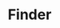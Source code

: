 ---
# This file is a template to document a new frontend template within the GOV.UK Publishing Design Guide website.
layout: frontend-template-documentation
sectionKey: Frontend templates

# Step 1: Duplicate and rename this file to the proposed frontend template you want to include in the Publishing Design Guide website.
# When duplicating and renaming this file use lowercase and replace any spaces with a dash (ie. -)

# Step 2: Set "eleventyExcludeFromCollections" to "false". This will ensure that the code snippet is commented out and a page will be display withinin the Publishing Design Guide.
eleventyExcludeFromCollections: false

# Step 3: Establish the relationship of this frontend template.
# The relationship between frontend templates will be demonstrated visually via levels on the left-hand navigation menu. For instance, "GitHub smart answers" is only revealed when the end-user selects "Smart answer" since "GitHub smart answers" a child template to the "Smart answer" frontend template.
eleventyNavigation:
  # If this frontend template is not associated with or a child to another frontend template, set the field below ("parent") to "Frontend templates"
  parent: Frontend templates

# Step 4: Input data points according to fields below to the best of your ability. Any fields without any data points will not be displayed on the website.

# Name of the frontend tempalte
# This is the name of the frontend template (ex. Homepage). It is required to display the title on the page, in the meta data, and in the left-hand navigation menu of the frontend templates page.
title: Finder

# Description of the frontend template
# This briefly describes what the frontend template is. It is required to display the description on the page, and in the <head> meta description.
description: 'A Finder is a scoped search on a single dataset with filters to modify the results.'

# Embedding the figma file of the frontend template
# This will display a Figma embed on the page.
# To add a Figma embed, copy only the URL within the embed snippet.
figmaLink: #Delete this comment before entering the Figma embed URL of the Figma representaiton of this frontend template.

# How the frontend template works
# Briefly descibe how this frontend template works. For instance, listing out what end-user can do on a page that uses this frontend template, as well as it's relation to other pages and its associated frontend templates on GOV.UK.
# You MUST wrap this in single quotation marks (ie. ' '), since markdown can be used to enter this information. To create a heading, use three hashes (ie. ###).
howItWorks:
  '### What is a finder

  Depending on context, “finder” can mean:

  - The “finder pattern”
  
  - The “finder technology”, ie. a product used to generate finders using content-store and finder-frontend)
  
  - A specific finder including the content it exposes is sometimes called a “finder” by editors

  ### What does a finder do?

  Finders allow users to easily browse a comprehensive library of similarly formatted specialist documents relating to a particular topic.


  Finders help users find a specific document, or set of documents, within a topic.


  Finders also help users who need to know when a document is published or updated relating to a specific topic or subtopic.'

# Live examples of webpages that use this frontend template
# List out all the pages on GOV.UK that use this frontend template, by providing: (1) the title of the page, (2) the URL of the page, and (3) indicate whether the page is in Welsh in order for assistive technology to read out the page title correctly.
examples:
  # To add additional examples duplicate the the fields below (adhering to the formating) but increase the count by one integer.
  0:
    # Both title and link are REQUIRED in order for this information to render on the page.
    title: 'Case studies: Real-life examples of government activity'
    link: https://www.gov.uk/government/case-studies
    welsh:
      # Options on whether the webpage using this frontend template is in Welsh:
        # true = The webpage is in Welsh
        # false = The webpage is not in Welsh, but rather in English
      false
  1:
    # Both title and link are REQUIRED in order for this information to render on the page.
    title: 'Departments, agencies and public bodies'
    link: https://www.gov.uk/government/organisations
    welsh:
      # Options on whether the webpage using this frontend template is in Welsh:
        # true = The webpage is in Welsh
        # false = The webpage is not in Welsh, but rather in English
      false
  2:
    # Both title and link are REQUIRED in order for this information to render on the page.
    title: 'Groups'
    link: https://www.gov.uk/government/groups
    welsh:
      # Options on whether the webpage using this frontend template is in Welsh:
        # true = The webpage is in Welsh
        # false = The webpage is not in Welsh, but rather in English
      false
  3:
    # Both title and link are REQUIRED in order for this information to render on the page.
    title: 'Contact HM Revenue & Customs'
    link: https://www.gov.uk/government/organisations/hm-revenue-customs/contact
    welsh:
      # Options on whether the webpage using this frontend template is in Welsh:
        # true = The webpage is in Welsh
        # false = The webpage is not in Welsh, but rather in English
      false
  4:
    # Both title and link are REQUIRED in order for this information to render on the page.
    title: 'All ministers and senior officials on GOV.UK'
    link: https://www.gov.uk/government/people
    welsh:
      # Options on whether the webpage using this frontend template is in Welsh:
        # true = The webpage is in Welsh
        # false = The webpage is not in Welsh, but rather in English
      false
  5:
    # Both title and link are REQUIRED in order for this information to render on the page.
    title: 'Search'
    link: https://www.gov.uk/search/all
    welsh:
      # Options on whether the webpage using this frontend template is in Welsh:
        # true = The webpage is in Welsh
        # false = The webpage is not in Welsh, but rather in English
      false
  6:
    # Both title and link are REQUIRED in order for this information to render on the page.
    title: 'AAIB: Air Accidents Investigation Branch reports'
    link: https://www.gov.uk/aaib-reports
    welsh:
      # Options on whether the webpage using this frontend template is in Welsh:
        # true = The webpage is in Welsh
        # false = The webpage is not in Welsh, but rather in English
      false
  7:
    # Both title and link are REQUIRED in order for this information to render on the page.
    title: 'Statistical data sets'
    link: https://www.gov.uk/government/statistical-data-sets
    welsh:
      # Options on whether the webpage using this frontend template is in Welsh:
        # true = The webpage is in Welsh
        # false = The webpage is not in Welsh, but rather in English
      false
  8:
    # Both title and link are REQUIRED in order for this information to render on the page.
    title: 'Guidance and regulation'
    link: https://www.gov.uk/search/guidance-and-regulation
    welsh:
      # Options on whether the webpage using this frontend template is in Welsh:
        # true = The webpage is in Welsh
        # false = The webpage is not in Welsh, but rather in English
      false
  9:
    # Both title and link are REQUIRED in order for this information to render on the page.
    title: 'Topical Events'
    link: https://www.gov.uk/government/topical-events
    welsh:
      # Options on whether the webpage using this frontend template is in Welsh:
        # true = The webpage is in Welsh
        # false = The webpage is not in Welsh, but rather in English
      false
  10:
    # Both title and link are REQUIRED in order for this information to render on the page.
    title: 'Worldwide organisations'
    link: https://www.gov.uk/world/organisations
    welsh:
      # Options on whether the webpage using this frontend template is in Welsh:
        # true = The webpage is in Welsh
        # false = The webpage is not in Welsh, but rather in English
      false
    
# The Content Data (Production) URL this frontend template
# Filter the document type in content data and copy the URL in your browser's address bar.
contentDataLink: https://content-data.publishing.service.gov.uk/content?submitted=true&date_range=past-30-days&search_term=&document_type=finder&organisation_id=all

# How is this frontend template built
# This will display all the underlying technologies that make-up this template.
contentSchema:
  # The GOV.UK [browser extension](https://github.com/alphagov/govuk-browser-extension) can help indentify the content schema for this frontend template.
  title: #Delete this comment before entering the name of the content schema.
  link: #Delete this comment before entering the developer docs URL of this content schema.

contentType:
  # The GOV.UK [browser extension](https://github.com/alphagov/govuk-browser-extension) can help indentify the content type (also known as document type) for this frontend template.
  title: #Delete this comment before entering the name of the content type (also known as document type).
  link: #Delete this comment before entering the developer docs URL of this content type/document type.

publishingApp:
  # The GOV.UK [browser extension](https://github.com/alphagov/govuk-browser-extension) can help indentify the publishing app associated with adding content to this frontend template.
  # Publishing app options:
    # collections publisher
    # contacts admin
    # content publisher
    # content tagger
    # local links manager
    # mainstream publisher
    # manuals publisher
    # maslow
    # service manual publisher
    # short url manager
    # special route publisher
    # specialist publisher
    # travel advice publisher
    # whitehall
  #Delete this comment before entering the name of the publishing app.

renderingApp:
  # The GOV.UK [browser extension](https://github.com/alphagov/govuk-browser-extension) can help indentify which rendering app is used to generate this frontend template.
  # Rendring app options:
    # collections
    # email alert frontend
    # feedback
    # finder frontend
    # frontend
    # government frontend
    # smart answers
    # static
  #Delete this comment before entering the name of the rendering app.

# Components that make-up this frontend template
# List out all the components that make-up this frontend template, by (1) providing the name of the component, (2) a link to the documentation for said component, (3) how is this component generated on the page and (4) the associated publishing input fields within the publishing app.
components:
  # To add additional components duplicate the the fields below (adhering to the formating) but increase the count by one integer.
  0:
    # The componentName is REQUIRED in order for this information to be displayed on the page.
    componentName:
      # You MUST wrap this in single quotation marks (ie. ' '), since markdown can be used to enter this information.
      #Delete this comment before entering the name of the component used within this pattern.
    componentURL: #If a URL is not entered in the  field above (componentName) then delete this comment before entering the URL of the documentation for said component.
    generated:
      # Options how said component is generated page:
        # auto = "Autogenerated in frontend template"
        # publisher = "Customized by publisher"
        # hardcode = "Hardcoded by developer"
      # Delete this comment before enter how this component is generated on the page.
    input:
      # You MUST wrap this in single quotation marks (ie. ' '), since markdown can be used to enter this information.
      #If this component can be generated by a publisher via a publihing app the delete this comment before entering that infomration.

# Evidence and insights for this frontend template
# List out all past documentation/supporting material with regards to or realted to this frontend template. It can include (1) past design documentation, (2) research findings, and (3) presentations.
insights:
  # To add additional insights duplicate the the fields below (adhering to the formating) but increase the count by one integer.
  0:
    # Both title and link are REQUIRED in order for this information to render on the page.
    date: 7 August 2024
    description:
      # You MUST wrap this in single quotation marks (ie. ' '), since markdown can be used to enter this information. To create a heading, use three hashes (ie. ###).
      'Findings after the search team has improved the relevancy of site search results, and what to do next'
    title: 'GOV.UK site search: desk research, analytics findings and product solutions'
    link: https://docs.google.com/presentation/d/1IoupQiEuCLMc-AOEUntGeKwQPIG-cWmnleuHOgujOuI/edit?usp=sharing
    documentFormat: Google Slides
  1:
    # Both title and link are REQUIRED in order for this information to render on the page.
    date: 1 July 2024
    description:
      # You MUST wrap this in single quotation marks (ie. ' '), since markdown can be used to enter this information. To create a heading, use three hashes (ie. ###).
      'This document outlines the reasons and benefits to improve specialist finder'
    title: 'Proposal to improve Specialist Finder development and efficiency'
    link: https://docs.google.com/document/d/1hZD3eJjX3qWL6ntWV_aUq0U43m5LIEblwAeIRoUY7x0/edit?usp=sharing
    documentFormat: Google Docs
  2:
    # Both title and link are REQUIRED in order for this information to render on the page.
    date: 10 May 2024
    description:
      # You MUST wrap this in single quotation marks (ie. ' '), since markdown can be used to enter this information. To create a heading, use three hashes (ie. ###).
      'Migrating finders to Vertex in order to improve keyword search relevance'
    title: 'Should we move finders to Google Vertex AI Search?'
    link: https://docs.google.com/document/d/1x84j4IvpQcXy8WpG2Mx9YrO5GFZeOYOToiSzK9ax6Uk/edit?usp=sharing
    documentFormat: Google Docs

# How to report an issue with this frontend template
# This will display instrucions on how to report an issue via GitHub.
# Consult with a developer to confirm the GitHub where the frontend template's codebase exists.
githubIssueLink: #Delete this comment before entering the URL of the page to create a new GitHub issue.

# Existing issues with this frontend template
# List of all the issues that are associated with this frontend template, (1) containing the title used to describe the issue on GitHub, and (2) the link to the GitHub issue itself.
issues:
  # To add additional issues duplicate the the fields below (adhering to the formating) but increase the count by one integer.
  0:
    # Both title and link are REQUIRED in order to display this information on the page.
    title: Different component is being used as the page title on Site search finder
    link: #Delete this comment before entering the URL of the corresponding GitHub issue.
  1:
    # Both title and link are REQUIRED in order to display this information on the page.
    title: Inconsistent top-margin and bottom-margin for page title
    link: #Delete this comment before entering the URL of the corresponding GitHub issue.
---